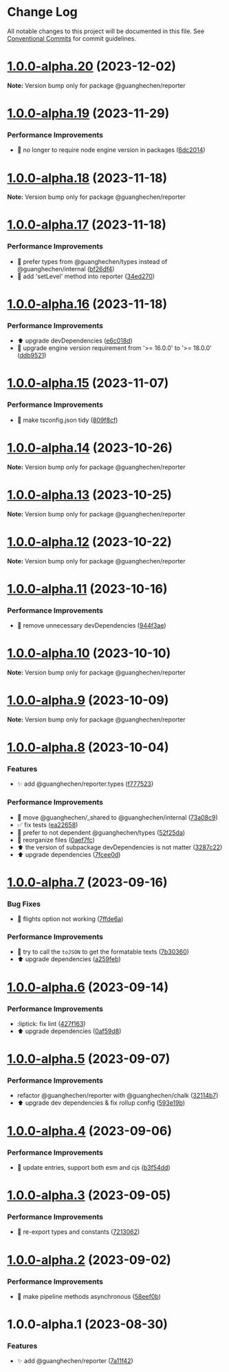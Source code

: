 # Change Log

All notable changes to this project will be documented in this file.
See [Conventional Commits](https://conventionalcommits.org) for commit guidelines.

# [1.0.0-alpha.20](https://github.com/guanghechen/sora/compare/@guanghechen/reporter@1.0.0-alpha.19...@guanghechen/reporter@1.0.0-alpha.20) (2023-12-02)

**Note:** Version bump only for package @guanghechen/reporter





# [1.0.0-alpha.19](https://github.com/guanghechen/sora/compare/@guanghechen/reporter@1.0.0-alpha.18...@guanghechen/reporter@1.0.0-alpha.19) (2023-11-29)


### Performance Improvements

* 🔧 no longer to require node engine version in packages ([6dc2014](https://github.com/guanghechen/sora/commit/6dc2014122dd44bcadc893e2ee98697265e7d61e))





# [1.0.0-alpha.18](https://github.com/guanghechen/sora/compare/@guanghechen/reporter@1.0.0-alpha.17...@guanghechen/reporter@1.0.0-alpha.18) (2023-11-18)

**Note:** Version bump only for package @guanghechen/reporter





# [1.0.0-alpha.17](https://github.com/guanghechen/sora/compare/@guanghechen/reporter@1.0.0-alpha.16...@guanghechen/reporter@1.0.0-alpha.17) (2023-11-18)


### Performance Improvements

* 🎨 prefer types from @guanghechen/types instead of @guanghechen/internal ([bf26df4](https://github.com/guanghechen/sora/commit/bf26df45357a874f118e43eedf07d380035fca7c))
* 🎨 add 'setLevel' method into reporter ([34ed270](https://github.com/guanghechen/sora/commit/34ed27013e414fd527378ee9600fbaed602df2f0))





# [1.0.0-alpha.16](https://github.com/guanghechen/sora/compare/@guanghechen/reporter@1.0.0-alpha.15...@guanghechen/reporter@1.0.0-alpha.16) (2023-11-18)


### Performance Improvements

* ⬆️ upgrade devDependencies ([e6c018d](https://github.com/guanghechen/sora/commit/e6c018dbb4242ca52f0175f2e30e7758da268972))
* 🔧 upgrade engine version requirement from '>= 16.0.0' to '>= 18.0.0' ([ddb9521](https://github.com/guanghechen/sora/commit/ddb9521b529b2ca838554794339b9e27ac80b8aa))





# [1.0.0-alpha.15](https://github.com/guanghechen/sora/compare/@guanghechen/reporter@1.0.0-alpha.14...@guanghechen/reporter@1.0.0-alpha.15) (2023-11-07)


### Performance Improvements

* 🔧 make tsconfig.json tidy ([809f8cf](https://github.com/guanghechen/sora/commit/809f8cf6b18da2d8fbba1566a5f4a783b52683da))





# [1.0.0-alpha.14](https://github.com/guanghechen/sora/compare/@guanghechen/reporter@1.0.0-alpha.13...@guanghechen/reporter@1.0.0-alpha.14) (2023-10-26)

**Note:** Version bump only for package @guanghechen/reporter





# [1.0.0-alpha.13](https://github.com/guanghechen/sora/compare/@guanghechen/reporter@1.0.0-alpha.12...@guanghechen/reporter@1.0.0-alpha.13) (2023-10-25)

**Note:** Version bump only for package @guanghechen/reporter





# [1.0.0-alpha.12](https://github.com/guanghechen/sora/compare/@guanghechen/reporter@1.0.0-alpha.11...@guanghechen/reporter@1.0.0-alpha.12) (2023-10-22)

**Note:** Version bump only for package @guanghechen/reporter





# [1.0.0-alpha.11](https://github.com/guanghechen/sora/compare/@guanghechen/reporter@1.0.0-alpha.10...@guanghechen/reporter@1.0.0-alpha.11) (2023-10-16)


### Performance Improvements

* 🔧 remove unnecessary devDependencies ([944f3ae](https://github.com/guanghechen/sora/commit/944f3aee64e68ce52ca30237c7d0240a82c9c58f))





# [1.0.0-alpha.10](https://github.com/guanghechen/sora/compare/@guanghechen/reporter@1.0.0-alpha.9...@guanghechen/reporter@1.0.0-alpha.10) (2023-10-10)

**Note:** Version bump only for package @guanghechen/reporter





# [1.0.0-alpha.9](https://github.com/guanghechen/sora/compare/@guanghechen/reporter@1.0.0-alpha.8...@guanghechen/reporter@1.0.0-alpha.9) (2023-10-09)

**Note:** Version bump only for package @guanghechen/reporter





# [1.0.0-alpha.8](https://github.com/guanghechen/sora/compare/@guanghechen/reporter@1.0.0-alpha.7...@guanghechen/reporter@1.0.0-alpha.8) (2023-10-04)


### Features

* ✨ add @guanghechen/reporter.types ([f777523](https://github.com/guanghechen/sora/commit/f777523d9d84e4f462a9f46dde63918726755185))


### Performance Improvements

* :truck:  move @guanghechen/_shared to @guanghechen/internal ([73a08c9](https://github.com/guanghechen/sora/commit/73a08c918d5bf1eeb3c6daa69dc50169198b77bf))
* ✅ fix tests ([ea22658](https://github.com/guanghechen/sora/commit/ea22658747a2f7175a322c3f336373200fc45baf))
* 🎨 prefer to not dependent @guanghechen/types ([52f25da](https://github.com/guanghechen/sora/commit/52f25dab612339bc89fc665104dff744bedb6e1b))
* 🎨 reorganize files ([0aef7fc](https://github.com/guanghechen/sora/commit/0aef7fce0cca25b2f4c40ba5881a37cdd1bcb40f))
* ⬆️ the version of subpackage devDependencies is not matter ([3287c22](https://github.com/guanghechen/sora/commit/3287c22fb150af6620c1c9f6f4b186498aea815b))
* ⬆️ upgrade dependencies ([7fcee0d](https://github.com/guanghechen/sora/commit/7fcee0de7b515b1cc9e18758c2be1f38a7374cfb))





# [1.0.0-alpha.7](https://github.com/guanghechen/sora/compare/@guanghechen/reporter@1.0.0-alpha.6...@guanghechen/reporter@1.0.0-alpha.7) (2023-09-16)


### Bug Fixes

* 🐛 flights option not working ([7ffde6a](https://github.com/guanghechen/sora/commit/7ffde6a9fd55e1e2916153b9e336b61c04a19b88))


### Performance Improvements

* 🎨 try to call the `toJSON` to get the formatable texts ([7b30360](https://github.com/guanghechen/sora/commit/7b30360d3eed47a03cff4f97a5e117a180b83169))
* ⬆️ upgrade dependencies ([a259feb](https://github.com/guanghechen/sora/commit/a259feba5933148a34e4f498c9b883a5f87b7b50))





# [1.0.0-alpha.6](https://github.com/guanghechen/sora/compare/@guanghechen/reporter@1.0.0-alpha.5...@guanghechen/reporter@1.0.0-alpha.6) (2023-09-14)


### Performance Improvements

* :liptick: fix lint ([427f163](https://github.com/guanghechen/sora/commit/427f16364e9839e6f1cbd02394af5296a0e298c4))
* ⬆️ upgrade dependencies ([0af59d8](https://github.com/guanghechen/sora/commit/0af59d85d8c2c514f57e5289e87f0a3cbb6ab5ab))





# [1.0.0-alpha.5](https://github.com/guanghechen/sora/compare/@guanghechen/reporter@1.0.0-alpha.4...@guanghechen/reporter@1.0.0-alpha.5) (2023-09-07)


### Performance Improvements

* refactor @guanghechen/reporter with @guanghechen/chalk ([32114b7](https://github.com/guanghechen/sora/commit/32114b7e0c60d37af9428a6f088acab87a8ba218))
* ⬆️ upgrade dev dependencies & fix rollup config ([593e19b](https://github.com/guanghechen/sora/commit/593e19bf68c159ec4f9f5d34a567c832997b5055))





# [1.0.0-alpha.4](https://github.com/guanghechen/sora/compare/@guanghechen/reporter@1.0.0-alpha.3...@guanghechen/reporter@1.0.0-alpha.4) (2023-09-06)


### Performance Improvements

* 🔧 update entries, support both esm and cjs ([b3f54dd](https://github.com/guanghechen/sora/commit/b3f54dde89d3b079c422e062cef795194482e165))





# [1.0.0-alpha.3](https://github.com/guanghechen/sora/compare/@guanghechen/reporter@1.0.0-alpha.2...@guanghechen/reporter@1.0.0-alpha.3) (2023-09-05)


### Performance Improvements

* 🎨 re-export types and constants ([7213062](https://github.com/guanghechen/sora/commit/721306218d253c3dad6549f145cf51c81e86d9ad))





# [1.0.0-alpha.2](https://github.com/guanghechen/sora/compare/@guanghechen/reporter@1.0.0-alpha.1...@guanghechen/reporter@1.0.0-alpha.2) (2023-09-02)


### Performance Improvements

* 🎨 make pipeline methods asynchronous ([58eef0b](https://github.com/guanghechen/sora/commit/58eef0b9ddc1a09714d9a63e3f5063752b4ec73a))





# 1.0.0-alpha.1 (2023-08-30)


### Features

* ✨ add @guanghechen/reporter ([7a11f42](https://github.com/guanghechen/sora/commit/7a11f42df522d7e2d86a525b95428c71383fdb07))
